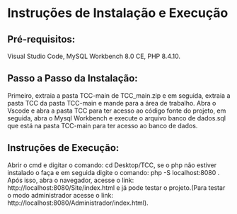 <h1>Instruções de Instalação e Execução</h1>

<h2>Pré-requisitos:</h2> Visual Studio Code, MySQL Workbench 8.0 CE, PHP 8.4.10.

<h2>Passo a Passo da Instalação:</h2> Primeiro, extraia a pasta TCC-main de TCC_main.zip e em seguida, extraia a pasta TCC da pasta TCC-main e mande para a área de trabalho. 
Abra o Vscode e abra a pasta TCC para ter acesso ao código fonte do projeto, em seguida, abra o Mysql Workbench e execute o arquivo banco de dados.sql que está na pasta TCC-main para ter acesso ao banco de dados. 

<h2>Instruções de Execução:</h2> Abrir o cmd e digitar o comando: cd Desktop/TCC, se o php não estiver instalado o faça e em seguida digite o comando: php -S localhost:8080 . Após isso, abra o navegador, acesse o link: http://localhost:8080/Site/index.html 
e já pode testar o projeto.(Para testar o modo administrador acesse o link: http://localhost:8080/Administrador/index.html).
